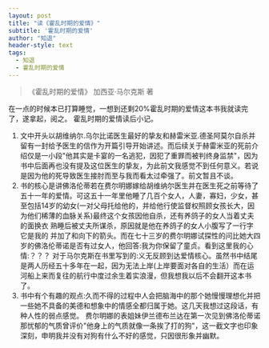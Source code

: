 ```yaml
---
layout: post
title: "读《霍乱时期的爱情》"
subtitle: '霍乱时期的爱情'
author: "知退"
header-style: text
tags:
  - 知退
  - 霍乱时期的爱情
---
```


> 《霍乱时期的爱情》 加西亚·马尔克斯 著


在一点的时候本已打算睡觉，一想到还剩20%霍乱时期的爱情这本书我就读完了，遂拿起，阅之。
霍乱时期的爱情读后小记。

1. 文中开头以胡维纳尔.乌尔比诺医生最好的挚友和赫雷米亚.德圣阿莫尔自杀并留有一封给予医生的信作为开篇引导开始讲述。而后续关于赫雷米亚的死前介绍仅是一小段"他其实是卡宴的一名逃犯，因犯了重罪而被判终身监禁"，因为书中后面再也没有提及这位医生的挚友，为此前文我感觉不到任何意义。若说是因为他的死导致医生接肘而至与我而看太过牵强了。前文暂且不谈。
2. 书的核心是讲佛洛伦蒂若在费尔明娜嫁给胡维纳尔医生并在医生死之前等待了五十一年的爱情。可这五十一年里他睡了几百个女人，人妻，寡妇，少女，甚至包括14岁的幼女(一对父母托给他的，并给他行使监督权照顾女孩长大，因为他们稀薄的血脉关系)最终这个女孩因他自杀，还有养鸽子的女人当着丈夫的面换衣 熟睡后被丈夫所谋杀，原因就是他在养鸽子的女人小腹写了一行字 它是我的 并加了和向下的箭头。而在七十三岁的费尔明娜试探性的问比她大四岁的佛洛伦蒂诺是否有过女人，他回答:我为你保留了童贞。看到这里我的心情:？？？  对于马尔克斯在书里写到的:义无反顾到达爱情核心。虽然书中结尾是两人历经五十多年在一起，因为无法上岸(上岸要面对各自的生活）而在运河船上来而复往的航行中度过余生着实浪漫，但我想我以后不会翻开这本书了。
3. 书中有个有趣的观点:久而不得的过程中人会把脑海中的那个她慢慢理想化并把一些她不具备的美德和想象中的情感全都归属于她。这几天我想过这段话，有种人性的弱点感觉。
费尔明娜的表姐妹伊兰德布兰达在第一次见到佛洛伦蒂诺那忧郁的气质曾评价"他身上的气质就像一条挨了打的狗"，这一截文字也印象深刻，申明我并没有对狗有什么不好的感觉，只因很形象并幽默。
